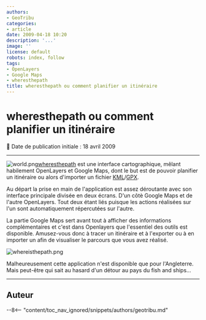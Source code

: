 ```yaml
---
authors:
- GeoTribu
categories:
- article
date: 2009-04-18 10:20
description: '...'
image: ''
license: default
robots: index, follow
tags:
- OpenLayers
- Google Maps
- wheresthepath
title: wheresthepath ou comment planifier un itinéraire
---
```


# wheresthepath ou comment planifier un itinéraire


:calendar: Date de publication initiale : 18 avril 2009


----

![world.png](/sites/default/files/Tuto/img/Blog/world.png)[wheresthepath](http://wheresthepath.googlepages.com/wheresthepath.htm) est une interface cartographique, mêlant habilement OpenLayers et Google Maps, dont le but est de pouvoir planifier un itinéraire ou alors d'importer un fichier [KML](http://fr.wikipedia.org/wiki/Keyhole_Markup_Language)/[GPX](http://fr.wikipedia.org/wiki/GPX_(format_de_fichier)).


Au départ la prise en main de l'application est assez déroutante avec son interface principale divisée en deux écrans. D'un côtè Google Maps et de l'autre OpenLayers. Tout deux étant liés puisque les actions réalisées sur l'un sont automatiquement répercutées sur l'autre.


La partie Google Maps sert avant tout à afficher des informations complémentaires et c'est dans Openlayers que l'essentiel des outils est disponible. Amusez-vous donc à tracer un itinéraire et à l'exporter ou à en importer un afin de visualiser le parcours que vous avez réalisé.


![whereisthepath.png](/sites/default/files/Tuto/img/Blog/whereisthepath/whereisthepath.png)


Malheureusement cette application n'est disponible que pour l'Angleterre. Mais peut-être qui sait au hasard d'un détour au pays du fish and ships...




----

## Auteur

--8<-- "content/toc_nav_ignored/snippets/authors/geotribu.md"
